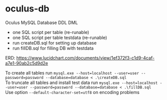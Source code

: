 # oculus-db
Oculus MySQL Database DDL DML

- one SQL script per table (re-runable)
- one SQL script per table testdata (re-runable)
- run createDB.sql for setting up database
- run fillDB.sql for filling DB with testdata

ERD: https://www.lucidchart.com/documents/view/1ef372f3-c1d9-4caf-a7e1-90ab2c5d9d2e

To create all tables run `mysql.exe --host=localhost --user=user --password=password --database=database < .\createDB.sql`  
To truncate all tables and install test data run `mysql.exe --host=localhost --user=user --password=password --database=database < .\fillDB.sql`  
Use option `--default-character-set=utf8` on encoding problems 
